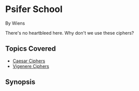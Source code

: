 # Psifer School

By Wiens



There's no heartbleed here. Why don't we use these ciphers?
## Topics Covered

- [Caesar Ciphers](/cryptography/what-is-caesar-cipher-rot-13/)
- [Vigenere Ciphers](/cryptography/what-is-a-vigenere-cipher/)
## Synopsis

